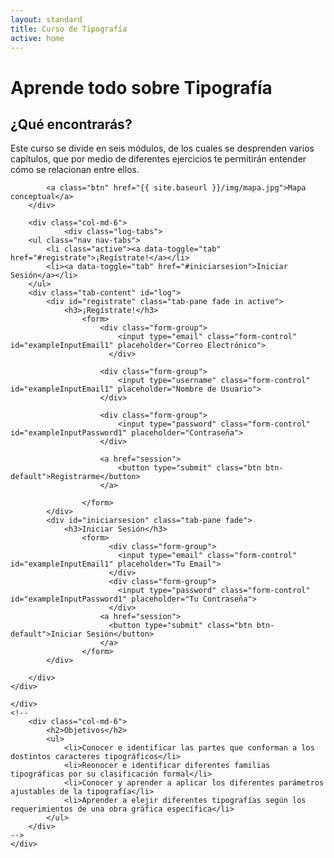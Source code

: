 ```yaml
---
layout: standard
title: Curso de Tipografía
active: home
---
```



<div class="jumbotron" id="jumboinicio">
	<div class="container">
		<div class="col-md-12">
			<h1>Aprende <span class="merri">todo sobre</span> Tipografía</h1>
		</div>
	</div>
</div> <!--JUMBOTRON -->

<div class="seccion dos" id="seccion-1">
	<div class="container">
		<div class="col-md-6">
			<h2>¿Qué encontrarás?</h2>
			<p>Este curso se divide en seis módulos, de los cuales se desprenden varios capítulos, que por medio de diferentes ejercicios te permitirán entender cómo se relacionan entre ellos.</p>

			<a class="btn" href="{{ site.baseurl }}/img/mapa.jpg">Mapa conceptual</a>
		</div>
		
		<div class="col-md-6">
				<div class="log-tabs">
	    <ul class="nav nav-tabs">
	        <li class="active"><a data-toggle="tab" href="#registrate">¡Regístrate!</a></li>
	        <li><a data-toggle="tab" href="#iniciarsesion">Iniciar Sesión</a></li>
	    </ul>
	    <div class="tab-content" id="log">
	        <div id="registrate" class="tab-pane fade in active">
	            <h3>¡Regístrate!</h3>
	            	<form>
	            		<div class="form-group">
						    <input type="email" class="form-control" id="exampleInputEmail1" placeholder="Correo Electrónico">
						  </div>
						  
						<div class="form-group">
						    <input type="username" class="form-control" id="exampleInputEmail1" placeholder="Nombre de Usuario">
						</div>

						<div class="form-group">
						    <input type="password" class="form-control" id="exampleInputPassword1" placeholder="Contraseña">
						</div>

						<a href="session">
							<button type="submit" class="btn btn-default">Registrarme</button>
						</a>
						
					</form>
	        </div>
	        <div id="iniciarsesion" class="tab-pane fade">
	            <h3>Iniciar Sesión</h3>
	            	<form>
						  <div class="form-group">
						    <input type="email" class="form-control" id="exampleInputEmail1" placeholder="Tu Email">
						  </div>
						  <div class="form-group">
						    <input type="password" class="form-control" id="exampleInputPassword1" placeholder="Tu Contraseña">
						  </div>
						<a href="session">
						  <button type="submit" class="btn btn-default">Iniciar Sesión</button>
						</a>
					</form>
	        </div>
	        
	    </div>
	</div>
					
	</div>
	<!--
		<div class="col-md-6">
			<h2>Objetivos</h2>
			<ul>
				<li>Conocer e identificar las partes que conforman a los dostintos caracteres tipográficos</li>
				<li>Reonocer e identificar diferentes familias tipográficas por su clasificación formal</li>
				<li>Conocer y aprender a aplicar los diferentes parámetros ajustables de la tipografía</li>
				<li>Aprender a elejir diferentes tipografías según los requerimientos de una obra gráfica específica</li>
			</ul>
		</div>
	-->
	</div>
</div>
